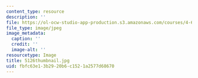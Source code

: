 ```yaml
---
content_type: resource
description: ''
file: https://ol-ocw-studio-app-production.s3.amazonaws.com/courses/4-614-religious-architecture-and-islamic-cultures-fall-2002/fbfc63e13b2920b6c1521a2577d68670_5126thumbnail.jpg
file_type: image/jpeg
image_metadata:
  caption: ''
  credit: ''
  image-alt: ''
resourcetype: Image
title: 5126thumbnail.jpg
uid: fbfc63e1-3b29-20b6-c152-1a2577d68670
---
```

